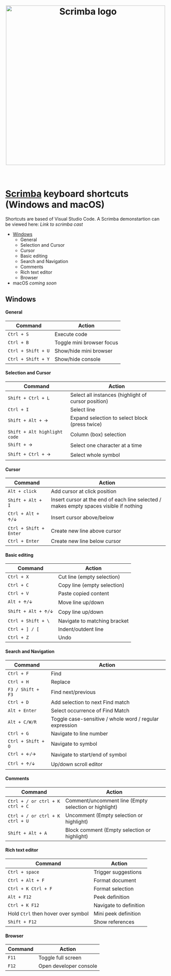 <h1 align="center">
	<a href="https://scrimba.com/"><img src="https://i.postimg.cc/02tKBTwD/blue.png" width="500" alt="Scrimba logo"></a>
	<br>
<br>
</h1>

# [Scrimba](https://scrimba.com) keyboard shortcuts (Windows and macOS)

Shortcuts are based of Visual Studio Code. A Scrimba demonstartion can be viewed here: *Link to scrimba cast*

- [Windows](#windows)
	- General
	- Selection and Cursor
	- Cursor
	- Basic editing
	- Search and Navigation
	- Comments
	- Rich text editor
	- Browser
- macOS *coming soon*

## <a id="windows">Windows</a>

#### General
| Command | Action |
| --- | --- |
| `Ctrl + S` | Execute code |
| `Ctrl + B` | Toggle mini browser focus |
| `Ctrl + Shift + U` | Show/hide mini browser |
| `Ctrl + Shift + Y` | Show/hide console|

#### Selection and Cursor
| Command | Action |
| --- | --- |
| `Shift + Ctrl + L` | Select all instances (highlight of cursor position) |
| `Ctrl + I` | Select line |
| `Shift + Alt + 🡪` | Expand selection to select block (press twice) |
| `Shift + Alt highlight code` | Column (box) selection |
| `Shift + 🡪` | Select one character at a time |
| `Shift + Ctrl + 🡪` | Select whole symbol |

#### Cursor
| Command | Action |
| --- | --- |
| `Alt + click` | Add cursor at click position |
| `Shift + Alt + I` | Insert cursor at the end of each line selected / makes empty spaces visible if nothing |
| `Ctrl + Alt + 🡩/🡫` | Insert cursor above/below |
| `Ctrl + Shift + Enter` | Create new line above cursor |
| `Ctrl + Enter` | Create new line below cursor |

#### Basic editing
| Command | Action |
| --- | --- |
| `Ctrl + X` | Cut line (empty selection) |
| `Ctrl + C` | Copy line (empty selection) |
| `Ctrl + V` | Paste copied content |
| `Alt + 🡩/🡫` | Move line up/down |
| `Shift + Alt + 🡩/🡫` | Copy line up/down |
| `Ctrl + Shift + \` | Navigate to matching bracket |
| `Ctrl + ] / [` | Indent/outdent line |
| `Ctrl + Z` | Undo |

#### Search and Navigation
| Command | Action |
| --- | --- |
| `Ctrl + F` | Find |
| `Ctrl + H` | Replace |
| `F3 / Shift + F3` | Find next/previous |
| `Ctrl + D` | Add selection to next Find match |
| `Alt + Enter` | Select occurrence of Find Match|
| `Alt + C/W/R` | Toggle case-sensitive / whole word / regular expression |
| `Ctrl + G` | Navigate to line number |
| `Ctrl + Shift + O` | Navigate to symbol |
| `Ctrl + 🡨/🡪` | Navigate to start/end of symbol |
| `Ctrl + 🡩/🡫` | Up/down scroll editor |

#### Comments
| Command | Action |
| --- | --- |
| `Ctrl + / or ctrl + K ctrl + C` | Comment/uncomment line (Empty selection or highlight) |
| `Ctrl + / or ctrl + K ctrl + U` | Uncomment (Empty selection or highlight) |
| `Shift + Alt + A` | Block comment (Empty selection or highlight)|

#### Rich text editor
| Command | Action |
| --- | --- |
| `Ctrl + space` | Trigger suggestions |
| `Ctrl + Alt + F` | Format document |
| `Ctrl + K Ctrl + F` | Format selection |
| `Alt + F12` | Peek definition|
| `Ctrl + K F12` | Navigate to definition |
| Hold `Ctrl` then hover over symbol | Mini peek definition |
| `Shift + F12` | Show references |

#### Browser
| Command | Action |
| --- | --- |
| `F11` | Toggle full screen |
| `F12` | Open developer console |
